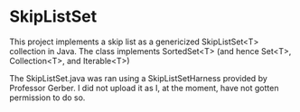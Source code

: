 # SkipListSet
This project implements a skip list as a genericized SkipListSet&lt;T> collection in Java. The class implements SortedSet&lt;T>  (and hence Set&lt;T>, Collection&lt;T>, and Iterable&lt;T>)

The SkipListSet.java was ran using a SkipListSetHarness provided by Professor Gerber. I did not upload it as I, at the moment, have not gotten permission to do so.
